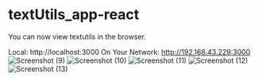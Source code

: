 # textUtils_app-react

You can now view textutils in the browser.

  Local:            http://localhost:3000
  On Your Network:  http://192.168.43.229:3000
![Screenshot (9)](https://github.com/itsAkash1285/textUtils_app-react/assets/111186744/28cdfc9a-17f7-45da-a00e-fef2faa33709)
![Screenshot (10)](https://github.com/itsAkash1285/textUtils_app-react/assets/111186744/232d1c51-c66e-4b6e-afe7-30651077a691)
![Screenshot (11)](https://github.com/itsAkash1285/textUtils_app-react/assets/111186744/0ec64cfa-3648-4d4b-a2de-a46915a29678)
![Screenshot (12)](https://github.com/itsAkash1285/textUtils_app-react/assets/111186744/cd1c2c3b-b171-4457-9404-9d166d94bf3d)
![Screenshot (13)](https://github.com/itsAkash1285/textUtils_app-react/assets/111186744/a9376652-8574-4e4e-914e-a885af9b673f)

